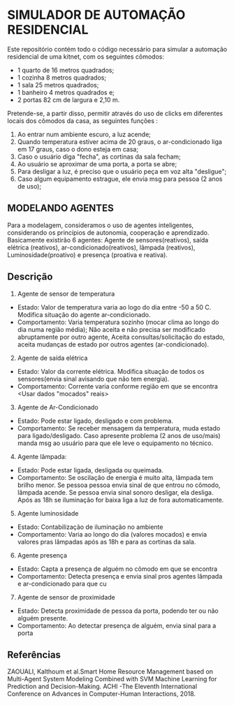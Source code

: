 # SIMULADOR DE AUTOMAÇÃO RESIDENCIAL 

Este repositório contém todo o código necessário para simular a automação residencial de uma kitnet, com os seguintes cômodos:

- 1 quarto de 16 metros quadrados;
- 1 cozinha 8 metros quadrados;
- 1 sala 25 metros quadrados;
- 1 banheiro 4 metros quadrados e;
- 2 portas 82 cm de largura e 2,10 m.

Pretende-se, a partir disso, permitir através do uso de clicks em diferentes locais dos cômodos da casa, as seguintes funções : 

1. Ao entrar num ambiente escuro, a luz acende;
2. Quando temperatura estiver acima de 20 graus, o ar-condicionado liga em 17 graus, caso o dono esteja em casa;
3. Caso o usuário diga "fecha", as cortinas da sala fecham;
4. Ao usuário se aproximar de uma porta, a porta se abre;
5. Para desligar a luz, é preciso que o usuário peça em voz alta "desligue";
6. Caso algum equipamento estrague, ele envia msg para pessoa (2 anos de uso);

## MODELANDO AGENTES

Para a modelagem, consideramos o uso de agentes inteligentes, considerando os princípios de autonomia, cooperação e aprendizado. Basicamente existirão 6 agentes: Agente de sensores(reativos), saída elétrica (reativos), ar-condicionado(reativos), lâmpada (reativos), Luminosidade(proativo) e presença (proativa e reativa).

## Descrição

1. Agente de sensor de temperatura 

* Estado: Valor de temperatura varia ao logo do dia entre -50 a 50 C. Modifica situação do agente ar-condicionado.
* Comportamento: Varia temperatura sozinho (mocar clima ao longo do dia numa região média); Não aceita e não precisa ser modificado abruptamente por outro agente,
                               Aceita consultas/solicitação do estado, aceita mudanças de estado por outros agentes (ar-condicionado).

2. Agente de saída elétrica

* Estado: Valor da corrente elétrica. Modifica situação de todos os sensores(envia sinal avisando que não tem energia).
* Comportamento: Corrente varia conforme região em que se encontra <Usar dados "mocados" reais>

3. Agente de Ar-Condicionado 

* Estado: Pode estar ligado, desligado e com problema.
* Comportamento: Se receber mensagem da temperatura, muda estado para ligado/desligado. Caso apresente problema (2 anos de uso/mais) manda msg ao usuário para que ele leve o equipamento no técnico.

4. Agente lâmpada:

* Estado: Pode estar ligada, desligada ou queimada.
* Comportamento: Se oscilação de energia é muito alta, lâmpada tem brilho menor. Se pessoa pessoa envia sinal de que entrou no cômodo, lâmpada acende. Se pessoa envia sinal sonoro desligar, ela desliga. Após as 18h se iluminação for baixa liga a luz de fora automaticamente.

5. Agente luminosidade

* Estado: Contabilização de iluminação no ambiente
* Comportamento: Varia ao longo do dia (valores mocados) e envia valores pras lâmpadas após as 18h e para as cortinas da sala.

6. Agente presença

* Estado: Capta a presença de alguém no cômodo em que se encontra
* Comportamento: Detecta presença e envia sinal pros agentes lâmpada e ar-condicionado para que cu

7. Agente de sensor de proximidade

* Estado: Detecta proximidade de pessoa da porta, podendo ter ou não alguém presente.
* Comportamento: Ao detectar presença de alguém, envia sinal para a porta <VER SE FAZ A PORTA FICAR CONSULTANDO SENSOR DE PROXIMIDADE>

## Referências


ZAOUALI, Kalthoum et al.Smart Home Resource Management based on Multi-Agent System Modeling Combined with SVM Machine Learning for Prediction and Decision-Making. ACHI -The Eleventh International Conference on Advances in Computer-Human Interactions, 2018.



